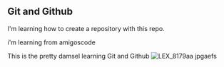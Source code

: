 ## Git and Github
I'm learning how to create a repository with this repo.

i'm learning from amigoscode

This is the pretty damsel learning Git and Github
![LEX_8179aa jpgaefs](https://github.com/DevHeart1/learning-git/assets/132374107/485de6ce-de43-43ca-92a1-24dffdf97dd3)
